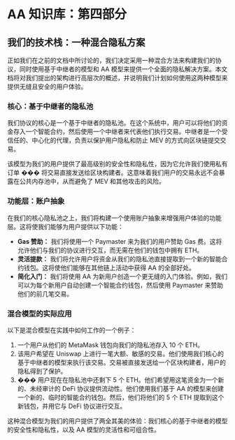 # AA 知识库：第四部分

## 我们的技术栈：一种混合隐私方案

正如我们在之前的文档中所讨论的，我们决定采用一种混合方法来构建我们的协议，同时使用基于中继者的模型和 AA 模型来提供一个全面的隐私解决方案。本文档将对我们提出的架构进行高层次的概述，并说明我们计划如何使用这两种模型来提供无缝且安全的用户体验。

### 核心：基于中继者的隐私池

我们协议的核心是一个基于中继者的隐私池。在这个系统中，用户可以将他们的资金存入一个智能合约，然后使用一个中继者来代表他们执行交易。中继者是一个受信任的、中心化的代理，负责以保护用户隐私和防止 MEV 的方式向区块链提交交易。

该模型为我们的用户提供了最高级别的安全性和隐私性，因为它允许我们使用私有订单 ��� 将交易直接发送给区块构建者。这意味着我们用户的交易永远不会暴露在公共内存池中，从而避免了 MEV 和其他攻击的风险。

### 功能层：账户抽象

在我们的核心隐私池之上，我们将构建一个使用账户抽象来增强用户体验的功能层。这将使我们能够为用户提供以下功能：

- **Gas 赞助：** 我们将使用一个 Paymaster 来为我们的用户赞助 Gas 费。这将允许他们与我们的协议进行交互，而无需在他们的钱包中拥有 ETH。
- **灵活提款：** 我们将允许用户将资金从我们的隐私池直接提取到一个新的智能合约钱包。这将使他们能够在其他链上活动中获得 AA 的全部好处。
- **简化入门：** 我们将使用 AA 为新用户创造一个更无缝的入门体验。例如，我们可以为每个新用户自动创建一个智能合约钱包，然后使用 Paymaster 来赞助他们的前几笔交易。

### 混合模型的实际应用

以下是混合模型在实践中如何工作的一个例子：

1.  一个用户从他们的 MetaMask 钱包向我们的隐私池存入 10 个 ETH。
2.  该用户希望在 Uniswap 上进行一笔大额、敏感的交易。他们使用我们核心的基于中继者的模型来执行该交易。交易被直接发送给一个区块构建者，用户的隐私得到了保护。
3.  ��� 用户现在在隐私池中还剩下 5 个 ETH。他们希望用这笔资金为一个新的、未经审计的 DeFi 协议提供流动性。他们使用我们基于 AA 的模型来创建一个新的、临时的智能合约钱包。然后，他们将他们的 5 个 ETH 提取到这个新钱包，并用它与 DeFi 协议进行交互。

这种混合模型为我们的用户提供了两全其美的体验：我们核心的基于中继者的模型的安全性和隐私性，以及 AA 模型的灵活性和可组合性。
